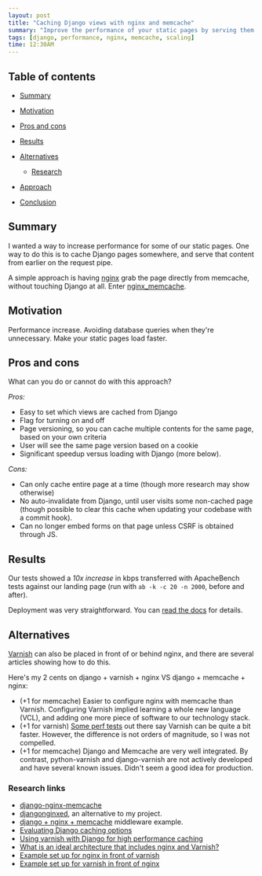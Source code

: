 ```yaml
---
layout: post
title: "Caching Django views with nginx and memcache"
summary: "Improve the performance of your static pages by serving them without hitting Django."
tags: [django, performance, nginx, memcache, scaling]
time: 12:30AM
---
```


## Table of contents

* [Summary](#summary)
* [Motivation](#motivation)
* [Pros and cons](#pros_and_cons)
* [Results](#results)
* [Alternatives](#alternatives)

	* [Research](#research)

* [Approach](#approach)
* [Conclusion](#conclusion)


## Summary

I wanted a way to increase performance for some of our static pages. One way to do this is to cache Django pages somewhere, and serve that content from earlier on the request pipe.

A simple approach is having [nginx](http://nginx.org/en/) grab the page directly from memcache, without touching Django at all. Enter [nginx_memcache](https://github.com/pcraciunoiu/django-nginx-memcache).

## Motivation

Performance increase. Avoiding database queries when they're unnecessary. Make your static pages load faster.

## Pros and cons

What can you do or cannot do with this approach?

*Pros:*
* Easy to set which views are cached from Django
* Flag for turning on and off
* Page versioning, so you can cache multiple contents for the same page, based on your own criteria
* User will see the same page version based on a cookie
* Significant speedup versus loading with Django (more below).

*Cons:*
* Can only cache entire page at a time (though more research may show otherwise)
* No auto-invalidate from Django, until user visits some non-cached page (though possible to clear this cache when updating your codebase with a commit hook).
* Can no longer embed forms on that page unless CSRF is obtained through JS.

## Results

Our tests showed a *10x increase* in kbps transferred with ApacheBench tests against our landing page (run with `ab -k -c 20 -n 2000`, before and after).

Deployment was very straightforward. You can [read the docs](https://github.com/pcraciunoiu/django-nginx-memcache) for details.

## Alternatives

[Varnish](https://www.varnish-cache.org/about) can also be placed in front of or behind nginx, and there are several articles showing how to do this.

Here's my 2 cents on django + varnish + nginx VS django + memcache + nginx:

* (+1 for memcache) Easier to configure nginx with memcache than Varnish. Configuring Varnish implied learning a whole new language (VCL), and adding one more piece of software to our technology stack.
* (+1 for varnish) [Some perf tests](http://codysoyland.com/2010/jan/17/evaluating-django-caching-options/) out there say Varnish can be quite a bit faster. However, the difference is not orders of magnitude, so I was not compelled.
* (+1 for memcache) Django and Memcache are very well integrated. By contrast, python-varnish and django-varnish are not actively developed and have several known issues. Didn't seem a good idea for production.

### Research links
* [django-nginx-memcache](https://github.com/pcraciunoiu/django-nginx-memcache)
* [djangonginxed](https://github.com/shaunsephton/djanginxed), an alternative to my project.
* [django + nginx + memcache](http://weichhold.com/2008/09/12/django-nginx-memcached-the-dynamic-trio/) middleware example.
* [Evaluating Django caching options]( http://codysoyland.com/2010/jan/17/evaluating-django-caching-options/)
* [Using varnish with Django for high performance caching](http://ghughes.com/blog/2011/11/11/using-varnish-with-django-for-high-performance-caching/)
* [What is an ideal architecture that includes nginx and Varnish?](http://www.quora.com/What-is-an-ideal-architecure-that-includes-nginx-and-Varnish?q=varnish+nginx)
* [Example set up for nginx in front of varnish](http://www.linuxpinguin.de/2011/09/nva-setup-nginx-varnish-apache/)
* [Example set up for varnish in front of nginx](http://serverfault.com/questions/111678/how-to-setup-nginx-with-varnish)
